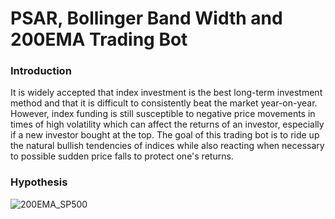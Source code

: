 # PSAR, Bollinger Band Width and 200EMA Trading Bot

### Introduction
It is widely accepted that index investment is the best long-term investment method and that it is difficult to consistently beat the market year-on-year. However, index funding is still susceptible to negative price movements in times of high volatility which can affect the returns of an investor, especially if a new investor bought at the top. The goal of this trading bot is to ride up the natural bullish tendencies of indices while also reacting when necessary to possible sudden price falls to protect one's returns.

### Hypothesis

![200EMA_SP500](https://raw.githubusercontent.com/wchia016/Trading-Bot-v1/master/image/200EMA_BB.png?token=APQA2ZSJS74IGAEI2AGB43K6YYOLE)
